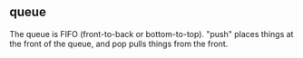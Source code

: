 ## queue

The queue is FIFO (front-to-back or bottom-to-top). "push" places things at the front of the queue, and pop pulls things from the front.